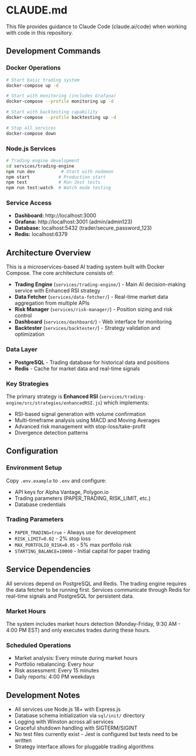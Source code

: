 # CLAUDE.md

This file provides guidance to Claude Code (claude.ai/code) when working with code in this repository.

## Development Commands

### Docker Operations
```bash
# Start basic trading system
docker-compose up -d

# Start with monitoring (includes Grafana)
docker-compose --profile monitoring up -d

# Start with backtesting capability
docker-compose --profile backtesting up -d

# Stop all services
docker-compose down
```

### Node.js Services
```bash
# Trading engine development
cd services/trading-engine
npm run dev          # Start with nodemon
npm start           # Production start
npm test            # Run Jest tests
npm run test:watch  # Watch mode testing
```

### Service Access
- **Dashboard:** http://localhost:3000
- **Grafana:** http://localhost:3001 (admin/admin123)
- **Database:** localhost:5432 (trader/secure_password_123)
- **Redis:** localhost:6379

## Architecture Overview

This is a microservices-based AI trading system built with Docker Compose. The core architecture consists of:

- **Trading Engine** (`services/trading-engine/`) - Main AI decision-making service with Enhanced RSI strategy
- **Data Fetcher** (`services/data-fetcher/`) - Real-time market data aggregation from multiple APIs
- **Risk Manager** (`services/risk-manager/`) - Position sizing and risk control
- **Dashboard** (`services/dashboard/`) - Web interface for monitoring
- **Backtester** (`services/backtester/`) - Strategy validation and optimization

### Data Layer
- **PostgreSQL** - Trading database for historical data and positions
- **Redis** - Cache for market data and real-time signals

### Key Strategies
The primary strategy is **Enhanced RSI** (`services/trading-engine/src/strategies/enhancedRSI.js`) which implements:
- RSI-based signal generation with volume confirmation
- Multi-timeframe analysis using MACD and Moving Averages
- Advanced risk management with stop-loss/take-profit
- Divergence detection patterns

## Configuration

### Environment Setup
Copy `.env.example` to `.env` and configure:
- API keys for Alpha Vantage, Polygon.io
- Trading parameters (PAPER_TRADING, RISK_LIMIT, etc.)
- Database credentials

### Trading Parameters
- `PAPER_TRADING=true` - Always use for development
- `RISK_LIMIT=0.02` - 2% stop loss
- `MAX_PORTFOLIO_RISK=0.05` - 5% max portfolio risk
- `STARTING_BALANCE=10000` - Initial capital for paper trading

## Service Dependencies

All services depend on PostgreSQL and Redis. The trading engine requires the data fetcher to be running first. Services communicate through Redis for real-time signals and PostgreSQL for persistent data.

### Market Hours
The system includes market hours detection (Monday-Friday, 9:30 AM - 4:00 PM EST) and only executes trades during these hours.

### Scheduled Operations
- Market analysis: Every minute during market hours
- Portfolio rebalancing: Every hour
- Risk assessment: Every 15 minutes
- Daily reports: 4:00 PM weekdays

## Development Notes

- All services use Node.js 18+ with Express.js
- Database schema initialization via `sql/init/` directory
- Logging with Winston across all services
- Graceful shutdown handling with SIGTERM/SIGINT
- No test files currently exist - Jest is configured but tests need to be written
- Strategy interface allows for pluggable trading algorithms